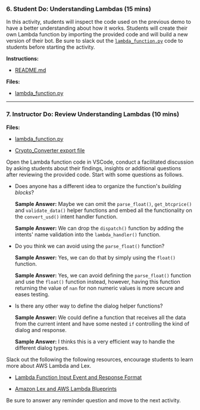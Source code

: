 ### 6. Student Do: Understanding Lambdas (15 mins)

In this activity, students will inspect the code used on the previous demo to have a better understanding about how it works. Students will create their own Lambda function by importing the provided code and will build a new version of their bot. Be sure to slack out the [`lambda_function.py`](Activities/06-Stu_Understanding_Lambdas/Unsolved/lambda_function.py) code to students before starting the activity.

**Instructions:**

* [README.md](Activities/06-Stu_Understanding_Lambdas/README.md)

**Files:**

* [lambda_function.py](Activities/06-Stu_Understanding_Lambdas/Unsolved/lambda_function.py)

---

### 7. Instructor Do: Review Understanding Lambdas (10 mins)

**Files:**

* [lambda_function.py](Activities/06-Stu_Understanding_Lambdas/Solved/lambda_function.py)

* [Crypto_Converter export file](Activities/06-Stu_Understanding_Lambdas/Solved/Crypto_Converter_1_6dfe9e0e-82de-4d08-b33b-3bfd1d827672_Bot_LEX_V1.zip)

Open the Lambda function code in VSCode, conduct a facilitated discussion by asking students about their findings, insights or additional questions after reviewing the provided code. Start with some questions as follows.

* Does anyone has a different idea to organize the function's _building blocks_?

  **Sample Answer:** Maybe we can omit the `parse_float()`, `get_btcprice()` and `validate_data()` helper functions and embed all the functionality on the `convert_usd()` intent handler function.

  **Sample Answer:** We can drop the `dispatch()` function by adding the intents' name validation into the `lambda_handler()` function.

* Do you think we can avoid using the `parse_float()` function?

  **Sample Answer:** Yes, we can do that by simply using the `float()` function.

  **Sample Answer:** Yes, we can avoid defining the `parse_float()` function and use the `float()` function instead, however, having this function returning the value of `nan` for non numeric values is more secure and eases testing.

* Is there any other way to define the dialog helper functions?

  **Sample Answer:** We could define a function that receives all the data from the current intent and have some nested `if` controlling the kind of dialog and response.

  **Sample Answer:** I thinks this is a very efficient way to handle the different dialog types.

Slack out the following the following resources, encourage students to learn more about AWS Lambda and Lex.

* [Lambda Function Input Event and Response Format](https://docs.aws.amazon.com/lex/latest/dg/lambda-input-response-format.html#using-lambda-input-event-format)

* [Amazon Lex and AWS Lambda Blueprints](https://docs.aws.amazon.com/lex/latest/dg/lex-lambda-blueprints.html)

Be sure to answer any reminder question and move to the next activity.
